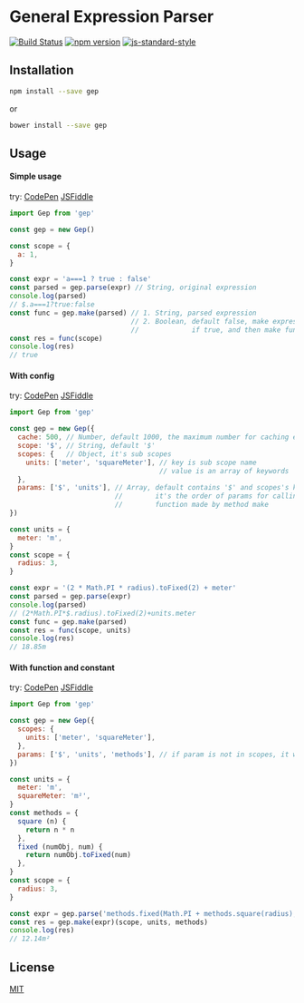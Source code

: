 # General Expression Parser

[![Build Status](https://travis-ci.org/cnlon/gep.svg?branch=master)](https://travis-ci.org/cnlon/gep)
[![npm version](https://badge.fury.io/js/gep.svg)](https://badge.fury.io/js/gep)
[![js-standard-style](https://img.shields.io/badge/code%20style-standard-brightgreen.svg)](http://standardjs.com)

## Installation

``` bash
npm install --save gep
```

or

``` bash
bower install --save gep
```

## Usage

#### Simple usage

try: [CodePen](http://codepen.io/lon/pen/xROVjv?editors=0010#0) [JSFiddle](https://jsfiddle.net/lon/6uz0nd8h/)

``` javascript
import Gep from 'gep'

const gep = new Gep()

const scope = {
  a: 1,
}

const expr = 'a===1 ? true : false'
const parsed = gep.parse(expr) // String, original expression
console.log(parsed)
// $.a===1?true:false
const func = gep.make(parsed) // 1. String, parsed expression
                              // 2. Boolean, default false, make expression to function
                              //             if true, and then make function to string
const res = func(scope)
console.log(res)
// true
```

#### With config

try: [CodePen](http://codepen.io/lon/pen/mOEEXx?editors=0010#0) [JSFiddle](https://jsfiddle.net/lon/ko37n7Lc/)

``` javascript
import Gep from 'gep'

const gep = new Gep({
  cache: 500, // Number, default 1000, the maximum number for caching expression
  scope: '$', // String, default '$'
  scopes: {   // Object, it's sub scopes
    units: ['meter', 'squareMeter'], // key is sub scope name
                                     // value is an array of keywords
  },
  params: ['$', 'units'], // Array, default contains '$' and scopes's keys
                          //        it's the order of params for calling the
                          //        function made by method make
})

const units = {
  meter: 'm',
}
const scope = {
  radius: 3,
}

const expr = '(2 * Math.PI * radius).toFixed(2) + meter'
const parsed = gep.parse(expr)
console.log(parsed)
// (2*Math.PI*$.radius).toFixed(2)+units.meter
const func = gep.make(parsed)
const res = func(scope, units)
console.log(res)
// 18.85m
```

#### With function and constant

try: [CodePen](http://codepen.io/lon/pen/rWLLKx?editors=0010#0) [JSFiddle](https://jsfiddle.net/lon/zLso6co4/)

``` javascript
import Gep from 'gep'

const gep = new Gep({
  scopes: {
    units: ['meter', 'squareMeter'],
  },
  params: ['$', 'units', 'methods'], // if param is not in scopes, it will not be prefixed
})

const units = {
  meter: 'm',
  squareMeter: 'm²',
}
const methods = {
  square (n) {
    return n * n
  },
  fixed (numObj, num) {
    return numObj.toFixed(num)
  },
}
const scope = {
  radius: 3,
}

const expr = gep.parse('methods.fixed(Math.PI + methods.square(radius), 2) + squareMeter')
const res = gep.make(expr)(scope, units, methods)
console.log(res)
// 12.14m²
```

## License

[MIT](http://opensource.org/licenses/MIT)
